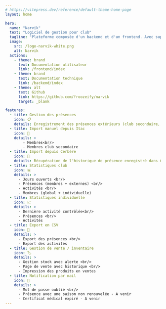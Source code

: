 ```yaml
---
# https://vitepress.dev/reference/default-theme-home-page
layout: home

hero:
  name: "Narvik"
  text: "Logiciel de gestion pour club"
  tagline: "Plateforme composée d'un backend et d'un frontend. Avec support des spécificités liée au Tir Sportif."
  image:
    src: /logo-narvik-white.png
    alt: Narvik
  actions:
    - theme: brand
      text: Documentation utilisateur
      link: /frontend/index
    - theme: brand
      text: Documentation technique
      link: /backend/index
    - theme: alt
      text: Github
      link: https://github.com/froozeify/narvik
      target: _blank

features:
  - title: Gestion des présences
    icon: 📋
    details: Enregistrement des présences extérieurs (club secondaire, découverte, initiation).
  - title: Import manuel depuis Itac
    icon: 📝
    details: >
        - Membres<br/>
        - Membres club secondaire
  - title: Import depuis Cerbère
    icon: 📝
    details: Récupération de l'historique de présence enregistré dans Cerbère.
  - title: Statistiques club
    icon: 📊
    details: >
      - Jours ouverts <br/>
      - Présences (membres + externes) <br/>
      - Activités <br/>
      - Membres (global + individuelle)
  - title: Statistiques individuelle
    icon: 📈
    details: >
      - Dernière activité contrôlée<br/>
      - Présences <br/>
      - Activités
  - title: Export en CSV
    icon: 📁
    details: >
      - Export des présences <br/>
      - Export des activités
  - title: Gestion de vente / inventaire
    icon: 🏷️
    details: >
      - Gestion stock avec alerte <br/>
      - Page de vente avec historique <br/>
      - Impression des produits en ventes
  - title: Notification par mail
    icon: 📧
    details: >
      - Mot de passe oublié <br/>
      - Présence avec une saison non renouvelée - A venir
      - Certificat médical expiré - A venir
---
```


